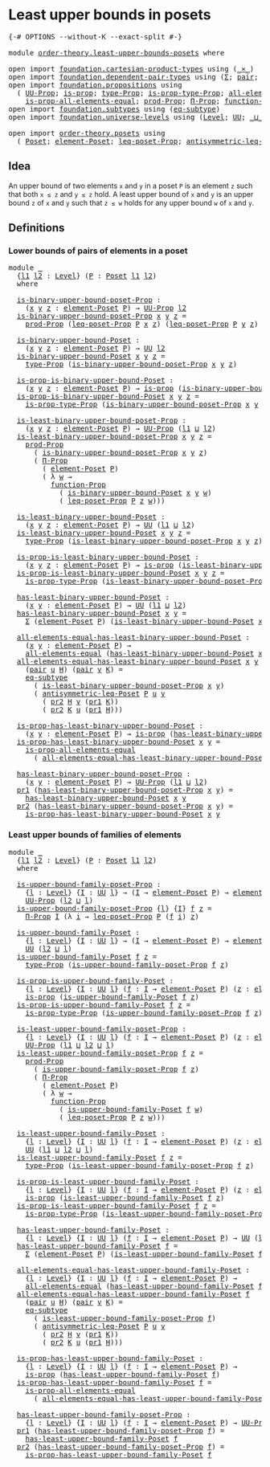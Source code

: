 # Least upper bounds in posets

<pre class="Agda"><a id="41" class="Symbol">{-#</a> <a id="45" class="Keyword">OPTIONS</a> <a id="53" class="Pragma">--without-K</a> <a id="65" class="Pragma">--exact-split</a> <a id="79" class="Symbol">#-}</a>

<a id="84" class="Keyword">module</a> <a id="91" href="order-theory.least-upper-bounds-posets.html" class="Module">order-theory.least-upper-bounds-posets</a> <a id="130" class="Keyword">where</a>

<a id="137" class="Keyword">open</a> <a id="142" class="Keyword">import</a> <a id="149" href="foundation.cartesian-product-types.html" class="Module">foundation.cartesian-product-types</a> <a id="184" class="Keyword">using</a> <a id="190" class="Symbol">(</a><a id="191" href="foundation-core.cartesian-product-types.html#577" class="Function Operator">_×_</a><a id="194" class="Symbol">)</a>
<a id="196" class="Keyword">open</a> <a id="201" class="Keyword">import</a> <a id="208" href="foundation.dependent-pair-types.html" class="Module">foundation.dependent-pair-types</a> <a id="240" class="Keyword">using</a> <a id="246" class="Symbol">(</a><a id="247" href="foundation-core.dependent-pair-types.html#502" class="Record">Σ</a><a id="248" class="Symbol">;</a> <a id="250" href="foundation-core.dependent-pair-types.html#575" class="InductiveConstructor">pair</a><a id="254" class="Symbol">;</a> <a id="256" href="foundation-core.dependent-pair-types.html#592" class="Field">pr1</a><a id="259" class="Symbol">;</a> <a id="261" href="foundation-core.dependent-pair-types.html#604" class="Field">pr2</a><a id="264" class="Symbol">)</a>
<a id="266" class="Keyword">open</a> <a id="271" class="Keyword">import</a> <a id="278" href="foundation.propositions.html" class="Module">foundation.propositions</a> <a id="302" class="Keyword">using</a>
  <a id="310" class="Symbol">(</a> <a id="312" href="foundation-core.propositions.html#1380" class="Function">UU-Prop</a><a id="319" class="Symbol">;</a> <a id="321" href="foundation-core.propositions.html#1295" class="Function">is-prop</a><a id="328" class="Symbol">;</a> <a id="330" href="foundation-core.propositions.html#1482" class="Function">type-Prop</a><a id="339" class="Symbol">;</a> <a id="341" href="foundation-core.propositions.html#1549" class="Function">is-prop-type-Prop</a><a id="358" class="Symbol">;</a> <a id="360" href="foundation-core.propositions.html#2193" class="Function">all-elements-equal</a><a id="378" class="Symbol">;</a>
    <a id="384" href="foundation-core.propositions.html#2393" class="Function">is-prop-all-elements-equal</a><a id="410" class="Symbol">;</a> <a id="412" href="foundation-core.propositions.html#5863" class="Function">prod-Prop</a><a id="421" class="Symbol">;</a> <a id="423" href="foundation-core.propositions.html#6683" class="Function">Π-Prop</a><a id="429" class="Symbol">;</a> <a id="431" href="foundation-core.propositions.html#8283" class="Function">function-Prop</a><a id="444" class="Symbol">)</a>
<a id="446" class="Keyword">open</a> <a id="451" class="Keyword">import</a> <a id="458" href="foundation.subtypes.html" class="Module">foundation.subtypes</a> <a id="478" class="Keyword">using</a> <a id="484" class="Symbol">(</a><a id="485" href="foundation-core.subtypes.html#3381" class="Function">eq-subtype</a><a id="495" class="Symbol">)</a>
<a id="497" class="Keyword">open</a> <a id="502" class="Keyword">import</a> <a id="509" href="foundation.universe-levels.html" class="Module">foundation.universe-levels</a> <a id="536" class="Keyword">using</a> <a id="542" class="Symbol">(</a><a id="543" href="Agda.Primitive.html#597" class="Postulate">Level</a><a id="548" class="Symbol">;</a> <a id="550" href="foundation-core.universe-levels.html#222" class="Primitive">UU</a><a id="552" class="Symbol">;</a> <a id="554" href="Agda.Primitive.html#810" class="Primitive Operator">_⊔_</a><a id="557" class="Symbol">)</a>

<a id="560" class="Keyword">open</a> <a id="565" class="Keyword">import</a> <a id="572" href="order-theory.posets.html" class="Module">order-theory.posets</a> <a id="592" class="Keyword">using</a>
  <a id="600" class="Symbol">(</a> <a id="602" href="order-theory.posets.html#731" class="Function">Poset</a><a id="607" class="Symbol">;</a> <a id="609" href="order-theory.posets.html#1145" class="Function">element-Poset</a><a id="622" class="Symbol">;</a> <a id="624" href="order-theory.posets.html#1194" class="Function">leq-poset-Prop</a><a id="638" class="Symbol">;</a> <a id="640" href="order-theory.posets.html#1983" class="Function">antisymmetric-leq-Poset</a><a id="663" class="Symbol">)</a>
</pre>
## Idea

An upper bound of two elements `x` and `y` in a poset `P` is an element `z` such that both `x ≤ z` and `y ≤ z` hold. A least upper bound of `x` and `y` is an upper bound `z` of `x` and `y` such that `z ≤ w` holds for any upper bound `w` of `x` and `y`.

## Definitions

### Lower bounds of pairs of elements in a poset

<pre class="Agda"><a id="1007" class="Keyword">module</a> <a id="1014" href="order-theory.least-upper-bounds-posets.html#1014" class="Module">_</a>
  <a id="1018" class="Symbol">{</a><a id="1019" href="order-theory.least-upper-bounds-posets.html#1019" class="Bound">l1</a> <a id="1022" href="order-theory.least-upper-bounds-posets.html#1022" class="Bound">l2</a> <a id="1025" class="Symbol">:</a> <a id="1027" href="Agda.Primitive.html#597" class="Postulate">Level</a><a id="1032" class="Symbol">}</a> <a id="1034" class="Symbol">(</a><a id="1035" href="order-theory.least-upper-bounds-posets.html#1035" class="Bound">P</a> <a id="1037" class="Symbol">:</a> <a id="1039" href="order-theory.posets.html#731" class="Function">Poset</a> <a id="1045" href="order-theory.least-upper-bounds-posets.html#1019" class="Bound">l1</a> <a id="1048" href="order-theory.least-upper-bounds-posets.html#1022" class="Bound">l2</a><a id="1050" class="Symbol">)</a>
  <a id="1054" class="Keyword">where</a>

  <a id="1063" href="order-theory.least-upper-bounds-posets.html#1063" class="Function">is-binary-upper-bound-poset-Prop</a> <a id="1096" class="Symbol">:</a>
    <a id="1102" class="Symbol">(</a><a id="1103" href="order-theory.least-upper-bounds-posets.html#1103" class="Bound">x</a> <a id="1105" href="order-theory.least-upper-bounds-posets.html#1105" class="Bound">y</a> <a id="1107" href="order-theory.least-upper-bounds-posets.html#1107" class="Bound">z</a> <a id="1109" class="Symbol">:</a> <a id="1111" href="order-theory.posets.html#1145" class="Function">element-Poset</a> <a id="1125" href="order-theory.least-upper-bounds-posets.html#1035" class="Bound">P</a><a id="1126" class="Symbol">)</a> <a id="1128" class="Symbol">→</a> <a id="1130" href="foundation-core.propositions.html#1380" class="Function">UU-Prop</a> <a id="1138" href="order-theory.least-upper-bounds-posets.html#1022" class="Bound">l2</a>
  <a id="1143" href="order-theory.least-upper-bounds-posets.html#1063" class="Function">is-binary-upper-bound-poset-Prop</a> <a id="1176" href="order-theory.least-upper-bounds-posets.html#1176" class="Bound">x</a> <a id="1178" href="order-theory.least-upper-bounds-posets.html#1178" class="Bound">y</a> <a id="1180" href="order-theory.least-upper-bounds-posets.html#1180" class="Bound">z</a> <a id="1182" class="Symbol">=</a>
    <a id="1188" href="foundation-core.propositions.html#5863" class="Function">prod-Prop</a> <a id="1198" class="Symbol">(</a><a id="1199" href="order-theory.posets.html#1194" class="Function">leq-poset-Prop</a> <a id="1214" href="order-theory.least-upper-bounds-posets.html#1035" class="Bound">P</a> <a id="1216" href="order-theory.least-upper-bounds-posets.html#1176" class="Bound">x</a> <a id="1218" href="order-theory.least-upper-bounds-posets.html#1180" class="Bound">z</a><a id="1219" class="Symbol">)</a> <a id="1221" class="Symbol">(</a><a id="1222" href="order-theory.posets.html#1194" class="Function">leq-poset-Prop</a> <a id="1237" href="order-theory.least-upper-bounds-posets.html#1035" class="Bound">P</a> <a id="1239" href="order-theory.least-upper-bounds-posets.html#1178" class="Bound">y</a> <a id="1241" href="order-theory.least-upper-bounds-posets.html#1180" class="Bound">z</a><a id="1242" class="Symbol">)</a>

  <a id="1247" href="order-theory.least-upper-bounds-posets.html#1247" class="Function">is-binary-upper-bound-Poset</a> <a id="1275" class="Symbol">:</a>
    <a id="1281" class="Symbol">(</a><a id="1282" href="order-theory.least-upper-bounds-posets.html#1282" class="Bound">x</a> <a id="1284" href="order-theory.least-upper-bounds-posets.html#1284" class="Bound">y</a> <a id="1286" href="order-theory.least-upper-bounds-posets.html#1286" class="Bound">z</a> <a id="1288" class="Symbol">:</a> <a id="1290" href="order-theory.posets.html#1145" class="Function">element-Poset</a> <a id="1304" href="order-theory.least-upper-bounds-posets.html#1035" class="Bound">P</a><a id="1305" class="Symbol">)</a> <a id="1307" class="Symbol">→</a> <a id="1309" href="foundation-core.universe-levels.html#222" class="Primitive">UU</a> <a id="1312" href="order-theory.least-upper-bounds-posets.html#1022" class="Bound">l2</a>
  <a id="1317" href="order-theory.least-upper-bounds-posets.html#1247" class="Function">is-binary-upper-bound-Poset</a> <a id="1345" href="order-theory.least-upper-bounds-posets.html#1345" class="Bound">x</a> <a id="1347" href="order-theory.least-upper-bounds-posets.html#1347" class="Bound">y</a> <a id="1349" href="order-theory.least-upper-bounds-posets.html#1349" class="Bound">z</a> <a id="1351" class="Symbol">=</a>
    <a id="1357" href="foundation-core.propositions.html#1482" class="Function">type-Prop</a> <a id="1367" class="Symbol">(</a><a id="1368" href="order-theory.least-upper-bounds-posets.html#1063" class="Function">is-binary-upper-bound-poset-Prop</a> <a id="1401" href="order-theory.least-upper-bounds-posets.html#1345" class="Bound">x</a> <a id="1403" href="order-theory.least-upper-bounds-posets.html#1347" class="Bound">y</a> <a id="1405" href="order-theory.least-upper-bounds-posets.html#1349" class="Bound">z</a><a id="1406" class="Symbol">)</a>

  <a id="1411" href="order-theory.least-upper-bounds-posets.html#1411" class="Function">is-prop-is-binary-upper-bound-Poset</a> <a id="1447" class="Symbol">:</a>
    <a id="1453" class="Symbol">(</a><a id="1454" href="order-theory.least-upper-bounds-posets.html#1454" class="Bound">x</a> <a id="1456" href="order-theory.least-upper-bounds-posets.html#1456" class="Bound">y</a> <a id="1458" href="order-theory.least-upper-bounds-posets.html#1458" class="Bound">z</a> <a id="1460" class="Symbol">:</a> <a id="1462" href="order-theory.posets.html#1145" class="Function">element-Poset</a> <a id="1476" href="order-theory.least-upper-bounds-posets.html#1035" class="Bound">P</a><a id="1477" class="Symbol">)</a> <a id="1479" class="Symbol">→</a> <a id="1481" href="foundation-core.propositions.html#1295" class="Function">is-prop</a> <a id="1489" class="Symbol">(</a><a id="1490" href="order-theory.least-upper-bounds-posets.html#1247" class="Function">is-binary-upper-bound-Poset</a> <a id="1518" href="order-theory.least-upper-bounds-posets.html#1454" class="Bound">x</a> <a id="1520" href="order-theory.least-upper-bounds-posets.html#1456" class="Bound">y</a> <a id="1522" href="order-theory.least-upper-bounds-posets.html#1458" class="Bound">z</a><a id="1523" class="Symbol">)</a>
  <a id="1527" href="order-theory.least-upper-bounds-posets.html#1411" class="Function">is-prop-is-binary-upper-bound-Poset</a> <a id="1563" href="order-theory.least-upper-bounds-posets.html#1563" class="Bound">x</a> <a id="1565" href="order-theory.least-upper-bounds-posets.html#1565" class="Bound">y</a> <a id="1567" href="order-theory.least-upper-bounds-posets.html#1567" class="Bound">z</a> <a id="1569" class="Symbol">=</a>
    <a id="1575" href="foundation-core.propositions.html#1549" class="Function">is-prop-type-Prop</a> <a id="1593" class="Symbol">(</a><a id="1594" href="order-theory.least-upper-bounds-posets.html#1063" class="Function">is-binary-upper-bound-poset-Prop</a> <a id="1627" href="order-theory.least-upper-bounds-posets.html#1563" class="Bound">x</a> <a id="1629" href="order-theory.least-upper-bounds-posets.html#1565" class="Bound">y</a> <a id="1631" href="order-theory.least-upper-bounds-posets.html#1567" class="Bound">z</a><a id="1632" class="Symbol">)</a>

  <a id="1637" href="order-theory.least-upper-bounds-posets.html#1637" class="Function">is-least-binary-upper-bound-poset-Prop</a> <a id="1676" class="Symbol">:</a>
    <a id="1682" class="Symbol">(</a><a id="1683" href="order-theory.least-upper-bounds-posets.html#1683" class="Bound">x</a> <a id="1685" href="order-theory.least-upper-bounds-posets.html#1685" class="Bound">y</a> <a id="1687" href="order-theory.least-upper-bounds-posets.html#1687" class="Bound">z</a> <a id="1689" class="Symbol">:</a> <a id="1691" href="order-theory.posets.html#1145" class="Function">element-Poset</a> <a id="1705" href="order-theory.least-upper-bounds-posets.html#1035" class="Bound">P</a><a id="1706" class="Symbol">)</a> <a id="1708" class="Symbol">→</a> <a id="1710" href="foundation-core.propositions.html#1380" class="Function">UU-Prop</a> <a id="1718" class="Symbol">(</a><a id="1719" href="order-theory.least-upper-bounds-posets.html#1019" class="Bound">l1</a> <a id="1722" href="Agda.Primitive.html#810" class="Primitive Operator">⊔</a> <a id="1724" href="order-theory.least-upper-bounds-posets.html#1022" class="Bound">l2</a><a id="1726" class="Symbol">)</a>
  <a id="1730" href="order-theory.least-upper-bounds-posets.html#1637" class="Function">is-least-binary-upper-bound-poset-Prop</a> <a id="1769" href="order-theory.least-upper-bounds-posets.html#1769" class="Bound">x</a> <a id="1771" href="order-theory.least-upper-bounds-posets.html#1771" class="Bound">y</a> <a id="1773" href="order-theory.least-upper-bounds-posets.html#1773" class="Bound">z</a> <a id="1775" class="Symbol">=</a>
    <a id="1781" href="foundation-core.propositions.html#5863" class="Function">prod-Prop</a>
      <a id="1797" class="Symbol">(</a> <a id="1799" href="order-theory.least-upper-bounds-posets.html#1063" class="Function">is-binary-upper-bound-poset-Prop</a> <a id="1832" href="order-theory.least-upper-bounds-posets.html#1769" class="Bound">x</a> <a id="1834" href="order-theory.least-upper-bounds-posets.html#1771" class="Bound">y</a> <a id="1836" href="order-theory.least-upper-bounds-posets.html#1773" class="Bound">z</a><a id="1837" class="Symbol">)</a>
      <a id="1845" class="Symbol">(</a> <a id="1847" href="foundation-core.propositions.html#6683" class="Function">Π-Prop</a>
        <a id="1862" class="Symbol">(</a> <a id="1864" href="order-theory.posets.html#1145" class="Function">element-Poset</a> <a id="1878" href="order-theory.least-upper-bounds-posets.html#1035" class="Bound">P</a><a id="1879" class="Symbol">)</a>
        <a id="1889" class="Symbol">(</a> <a id="1891" class="Symbol">λ</a> <a id="1893" href="order-theory.least-upper-bounds-posets.html#1893" class="Bound">w</a> <a id="1895" class="Symbol">→</a>
          <a id="1907" href="foundation-core.propositions.html#8283" class="Function">function-Prop</a>
            <a id="1933" class="Symbol">(</a> <a id="1935" href="order-theory.least-upper-bounds-posets.html#1247" class="Function">is-binary-upper-bound-Poset</a> <a id="1963" href="order-theory.least-upper-bounds-posets.html#1769" class="Bound">x</a> <a id="1965" href="order-theory.least-upper-bounds-posets.html#1771" class="Bound">y</a> <a id="1967" href="order-theory.least-upper-bounds-posets.html#1893" class="Bound">w</a><a id="1968" class="Symbol">)</a>
            <a id="1982" class="Symbol">(</a> <a id="1984" href="order-theory.posets.html#1194" class="Function">leq-poset-Prop</a> <a id="1999" href="order-theory.least-upper-bounds-posets.html#1035" class="Bound">P</a> <a id="2001" href="order-theory.least-upper-bounds-posets.html#1773" class="Bound">z</a> <a id="2003" href="order-theory.least-upper-bounds-posets.html#1893" class="Bound">w</a><a id="2004" class="Symbol">)))</a>

  <a id="2011" href="order-theory.least-upper-bounds-posets.html#2011" class="Function">is-least-binary-upper-bound-Poset</a> <a id="2045" class="Symbol">:</a>
    <a id="2051" class="Symbol">(</a><a id="2052" href="order-theory.least-upper-bounds-posets.html#2052" class="Bound">x</a> <a id="2054" href="order-theory.least-upper-bounds-posets.html#2054" class="Bound">y</a> <a id="2056" href="order-theory.least-upper-bounds-posets.html#2056" class="Bound">z</a> <a id="2058" class="Symbol">:</a> <a id="2060" href="order-theory.posets.html#1145" class="Function">element-Poset</a> <a id="2074" href="order-theory.least-upper-bounds-posets.html#1035" class="Bound">P</a><a id="2075" class="Symbol">)</a> <a id="2077" class="Symbol">→</a> <a id="2079" href="foundation-core.universe-levels.html#222" class="Primitive">UU</a> <a id="2082" class="Symbol">(</a><a id="2083" href="order-theory.least-upper-bounds-posets.html#1019" class="Bound">l1</a> <a id="2086" href="Agda.Primitive.html#810" class="Primitive Operator">⊔</a> <a id="2088" href="order-theory.least-upper-bounds-posets.html#1022" class="Bound">l2</a><a id="2090" class="Symbol">)</a>
  <a id="2094" href="order-theory.least-upper-bounds-posets.html#2011" class="Function">is-least-binary-upper-bound-Poset</a> <a id="2128" href="order-theory.least-upper-bounds-posets.html#2128" class="Bound">x</a> <a id="2130" href="order-theory.least-upper-bounds-posets.html#2130" class="Bound">y</a> <a id="2132" href="order-theory.least-upper-bounds-posets.html#2132" class="Bound">z</a> <a id="2134" class="Symbol">=</a>
    <a id="2140" href="foundation-core.propositions.html#1482" class="Function">type-Prop</a> <a id="2150" class="Symbol">(</a><a id="2151" href="order-theory.least-upper-bounds-posets.html#1637" class="Function">is-least-binary-upper-bound-poset-Prop</a> <a id="2190" href="order-theory.least-upper-bounds-posets.html#2128" class="Bound">x</a> <a id="2192" href="order-theory.least-upper-bounds-posets.html#2130" class="Bound">y</a> <a id="2194" href="order-theory.least-upper-bounds-posets.html#2132" class="Bound">z</a><a id="2195" class="Symbol">)</a>

  <a id="2200" href="order-theory.least-upper-bounds-posets.html#2200" class="Function">is-prop-is-least-binary-upper-bound-Poset</a> <a id="2242" class="Symbol">:</a>
    <a id="2248" class="Symbol">(</a><a id="2249" href="order-theory.least-upper-bounds-posets.html#2249" class="Bound">x</a> <a id="2251" href="order-theory.least-upper-bounds-posets.html#2251" class="Bound">y</a> <a id="2253" href="order-theory.least-upper-bounds-posets.html#2253" class="Bound">z</a> <a id="2255" class="Symbol">:</a> <a id="2257" href="order-theory.posets.html#1145" class="Function">element-Poset</a> <a id="2271" href="order-theory.least-upper-bounds-posets.html#1035" class="Bound">P</a><a id="2272" class="Symbol">)</a> <a id="2274" class="Symbol">→</a> <a id="2276" href="foundation-core.propositions.html#1295" class="Function">is-prop</a> <a id="2284" class="Symbol">(</a><a id="2285" href="order-theory.least-upper-bounds-posets.html#2011" class="Function">is-least-binary-upper-bound-Poset</a> <a id="2319" href="order-theory.least-upper-bounds-posets.html#2249" class="Bound">x</a> <a id="2321" href="order-theory.least-upper-bounds-posets.html#2251" class="Bound">y</a> <a id="2323" href="order-theory.least-upper-bounds-posets.html#2253" class="Bound">z</a><a id="2324" class="Symbol">)</a>
  <a id="2328" href="order-theory.least-upper-bounds-posets.html#2200" class="Function">is-prop-is-least-binary-upper-bound-Poset</a> <a id="2370" href="order-theory.least-upper-bounds-posets.html#2370" class="Bound">x</a> <a id="2372" href="order-theory.least-upper-bounds-posets.html#2372" class="Bound">y</a> <a id="2374" href="order-theory.least-upper-bounds-posets.html#2374" class="Bound">z</a> <a id="2376" class="Symbol">=</a>
    <a id="2382" href="foundation-core.propositions.html#1549" class="Function">is-prop-type-Prop</a> <a id="2400" class="Symbol">(</a><a id="2401" href="order-theory.least-upper-bounds-posets.html#1637" class="Function">is-least-binary-upper-bound-poset-Prop</a> <a id="2440" href="order-theory.least-upper-bounds-posets.html#2370" class="Bound">x</a> <a id="2442" href="order-theory.least-upper-bounds-posets.html#2372" class="Bound">y</a> <a id="2444" href="order-theory.least-upper-bounds-posets.html#2374" class="Bound">z</a><a id="2445" class="Symbol">)</a>

  <a id="2450" href="order-theory.least-upper-bounds-posets.html#2450" class="Function">has-least-binary-upper-bound-Poset</a> <a id="2485" class="Symbol">:</a>
    <a id="2491" class="Symbol">(</a><a id="2492" href="order-theory.least-upper-bounds-posets.html#2492" class="Bound">x</a> <a id="2494" href="order-theory.least-upper-bounds-posets.html#2494" class="Bound">y</a> <a id="2496" class="Symbol">:</a> <a id="2498" href="order-theory.posets.html#1145" class="Function">element-Poset</a> <a id="2512" href="order-theory.least-upper-bounds-posets.html#1035" class="Bound">P</a><a id="2513" class="Symbol">)</a> <a id="2515" class="Symbol">→</a> <a id="2517" href="foundation-core.universe-levels.html#222" class="Primitive">UU</a> <a id="2520" class="Symbol">(</a><a id="2521" href="order-theory.least-upper-bounds-posets.html#1019" class="Bound">l1</a> <a id="2524" href="Agda.Primitive.html#810" class="Primitive Operator">⊔</a> <a id="2526" href="order-theory.least-upper-bounds-posets.html#1022" class="Bound">l2</a><a id="2528" class="Symbol">)</a>
  <a id="2532" href="order-theory.least-upper-bounds-posets.html#2450" class="Function">has-least-binary-upper-bound-Poset</a> <a id="2567" href="order-theory.least-upper-bounds-posets.html#2567" class="Bound">x</a> <a id="2569" href="order-theory.least-upper-bounds-posets.html#2569" class="Bound">y</a> <a id="2571" class="Symbol">=</a>
    <a id="2577" href="foundation-core.dependent-pair-types.html#502" class="Record">Σ</a> <a id="2579" class="Symbol">(</a><a id="2580" href="order-theory.posets.html#1145" class="Function">element-Poset</a> <a id="2594" href="order-theory.least-upper-bounds-posets.html#1035" class="Bound">P</a><a id="2595" class="Symbol">)</a> <a id="2597" class="Symbol">(</a><a id="2598" href="order-theory.least-upper-bounds-posets.html#2011" class="Function">is-least-binary-upper-bound-Poset</a> <a id="2632" href="order-theory.least-upper-bounds-posets.html#2567" class="Bound">x</a> <a id="2634" href="order-theory.least-upper-bounds-posets.html#2569" class="Bound">y</a><a id="2635" class="Symbol">)</a>

  <a id="2640" href="order-theory.least-upper-bounds-posets.html#2640" class="Function">all-elements-equal-has-least-binary-upper-bound-Poset</a> <a id="2694" class="Symbol">:</a>
    <a id="2700" class="Symbol">(</a><a id="2701" href="order-theory.least-upper-bounds-posets.html#2701" class="Bound">x</a> <a id="2703" href="order-theory.least-upper-bounds-posets.html#2703" class="Bound">y</a> <a id="2705" class="Symbol">:</a> <a id="2707" href="order-theory.posets.html#1145" class="Function">element-Poset</a> <a id="2721" href="order-theory.least-upper-bounds-posets.html#1035" class="Bound">P</a><a id="2722" class="Symbol">)</a> <a id="2724" class="Symbol">→</a>
    <a id="2730" href="foundation-core.propositions.html#2193" class="Function">all-elements-equal</a> <a id="2749" class="Symbol">(</a><a id="2750" href="order-theory.least-upper-bounds-posets.html#2450" class="Function">has-least-binary-upper-bound-Poset</a> <a id="2785" href="order-theory.least-upper-bounds-posets.html#2701" class="Bound">x</a> <a id="2787" href="order-theory.least-upper-bounds-posets.html#2703" class="Bound">y</a><a id="2788" class="Symbol">)</a>
  <a id="2792" href="order-theory.least-upper-bounds-posets.html#2640" class="Function">all-elements-equal-has-least-binary-upper-bound-Poset</a> <a id="2846" href="order-theory.least-upper-bounds-posets.html#2846" class="Bound">x</a> <a id="2848" href="order-theory.least-upper-bounds-posets.html#2848" class="Bound">y</a>
    <a id="2854" class="Symbol">(</a><a id="2855" href="foundation-core.dependent-pair-types.html#575" class="InductiveConstructor">pair</a> <a id="2860" href="order-theory.least-upper-bounds-posets.html#2860" class="Bound">u</a> <a id="2862" href="order-theory.least-upper-bounds-posets.html#2862" class="Bound">H</a><a id="2863" class="Symbol">)</a> <a id="2865" class="Symbol">(</a><a id="2866" href="foundation-core.dependent-pair-types.html#575" class="InductiveConstructor">pair</a> <a id="2871" href="order-theory.least-upper-bounds-posets.html#2871" class="Bound">v</a> <a id="2873" href="order-theory.least-upper-bounds-posets.html#2873" class="Bound">K</a><a id="2874" class="Symbol">)</a> <a id="2876" class="Symbol">=</a>
    <a id="2882" href="foundation-core.subtypes.html#3381" class="Function">eq-subtype</a>
      <a id="2899" class="Symbol">(</a> <a id="2901" href="order-theory.least-upper-bounds-posets.html#1637" class="Function">is-least-binary-upper-bound-poset-Prop</a> <a id="2940" href="order-theory.least-upper-bounds-posets.html#2846" class="Bound">x</a> <a id="2942" href="order-theory.least-upper-bounds-posets.html#2848" class="Bound">y</a><a id="2943" class="Symbol">)</a>
      <a id="2951" class="Symbol">(</a> <a id="2953" href="order-theory.posets.html#1983" class="Function">antisymmetric-leq-Poset</a> <a id="2977" href="order-theory.least-upper-bounds-posets.html#1035" class="Bound">P</a> <a id="2979" href="order-theory.least-upper-bounds-posets.html#2860" class="Bound">u</a> <a id="2981" href="order-theory.least-upper-bounds-posets.html#2871" class="Bound">v</a>
        <a id="2991" class="Symbol">(</a> <a id="2993" href="foundation-core.dependent-pair-types.html#604" class="Field">pr2</a> <a id="2997" href="order-theory.least-upper-bounds-posets.html#2862" class="Bound">H</a> <a id="2999" href="order-theory.least-upper-bounds-posets.html#2871" class="Bound">v</a> <a id="3001" class="Symbol">(</a><a id="3002" href="foundation-core.dependent-pair-types.html#592" class="Field">pr1</a> <a id="3006" href="order-theory.least-upper-bounds-posets.html#2873" class="Bound">K</a><a id="3007" class="Symbol">))</a>
        <a id="3018" class="Symbol">(</a> <a id="3020" href="foundation-core.dependent-pair-types.html#604" class="Field">pr2</a> <a id="3024" href="order-theory.least-upper-bounds-posets.html#2873" class="Bound">K</a> <a id="3026" href="order-theory.least-upper-bounds-posets.html#2860" class="Bound">u</a> <a id="3028" class="Symbol">(</a><a id="3029" href="foundation-core.dependent-pair-types.html#592" class="Field">pr1</a> <a id="3033" href="order-theory.least-upper-bounds-posets.html#2862" class="Bound">H</a><a id="3034" class="Symbol">)))</a>

  <a id="3041" href="order-theory.least-upper-bounds-posets.html#3041" class="Function">is-prop-has-least-binary-upper-bound-Poset</a> <a id="3084" class="Symbol">:</a>
    <a id="3090" class="Symbol">(</a><a id="3091" href="order-theory.least-upper-bounds-posets.html#3091" class="Bound">x</a> <a id="3093" href="order-theory.least-upper-bounds-posets.html#3093" class="Bound">y</a> <a id="3095" class="Symbol">:</a> <a id="3097" href="order-theory.posets.html#1145" class="Function">element-Poset</a> <a id="3111" href="order-theory.least-upper-bounds-posets.html#1035" class="Bound">P</a><a id="3112" class="Symbol">)</a> <a id="3114" class="Symbol">→</a> <a id="3116" href="foundation-core.propositions.html#1295" class="Function">is-prop</a> <a id="3124" class="Symbol">(</a><a id="3125" href="order-theory.least-upper-bounds-posets.html#2450" class="Function">has-least-binary-upper-bound-Poset</a> <a id="3160" href="order-theory.least-upper-bounds-posets.html#3091" class="Bound">x</a> <a id="3162" href="order-theory.least-upper-bounds-posets.html#3093" class="Bound">y</a><a id="3163" class="Symbol">)</a>
  <a id="3167" href="order-theory.least-upper-bounds-posets.html#3041" class="Function">is-prop-has-least-binary-upper-bound-Poset</a> <a id="3210" href="order-theory.least-upper-bounds-posets.html#3210" class="Bound">x</a> <a id="3212" href="order-theory.least-upper-bounds-posets.html#3212" class="Bound">y</a> <a id="3214" class="Symbol">=</a>
    <a id="3220" href="foundation-core.propositions.html#2393" class="Function">is-prop-all-elements-equal</a>
      <a id="3253" class="Symbol">(</a> <a id="3255" href="order-theory.least-upper-bounds-posets.html#2640" class="Function">all-elements-equal-has-least-binary-upper-bound-Poset</a> <a id="3309" href="order-theory.least-upper-bounds-posets.html#3210" class="Bound">x</a> <a id="3311" href="order-theory.least-upper-bounds-posets.html#3212" class="Bound">y</a><a id="3312" class="Symbol">)</a>

  <a id="3317" href="order-theory.least-upper-bounds-posets.html#3317" class="Function">has-least-binary-upper-bound-poset-Prop</a> <a id="3357" class="Symbol">:</a>
    <a id="3363" class="Symbol">(</a><a id="3364" href="order-theory.least-upper-bounds-posets.html#3364" class="Bound">x</a> <a id="3366" href="order-theory.least-upper-bounds-posets.html#3366" class="Bound">y</a> <a id="3368" class="Symbol">:</a> <a id="3370" href="order-theory.posets.html#1145" class="Function">element-Poset</a> <a id="3384" href="order-theory.least-upper-bounds-posets.html#1035" class="Bound">P</a><a id="3385" class="Symbol">)</a> <a id="3387" class="Symbol">→</a> <a id="3389" href="foundation-core.propositions.html#1380" class="Function">UU-Prop</a> <a id="3397" class="Symbol">(</a><a id="3398" href="order-theory.least-upper-bounds-posets.html#1019" class="Bound">l1</a> <a id="3401" href="Agda.Primitive.html#810" class="Primitive Operator">⊔</a> <a id="3403" href="order-theory.least-upper-bounds-posets.html#1022" class="Bound">l2</a><a id="3405" class="Symbol">)</a>
  <a id="3409" href="foundation-core.dependent-pair-types.html#592" class="Field">pr1</a> <a id="3413" class="Symbol">(</a><a id="3414" href="order-theory.least-upper-bounds-posets.html#3317" class="Function">has-least-binary-upper-bound-poset-Prop</a> <a id="3454" href="order-theory.least-upper-bounds-posets.html#3454" class="Bound">x</a> <a id="3456" href="order-theory.least-upper-bounds-posets.html#3456" class="Bound">y</a><a id="3457" class="Symbol">)</a> <a id="3459" class="Symbol">=</a>
    <a id="3465" href="order-theory.least-upper-bounds-posets.html#2450" class="Function">has-least-binary-upper-bound-Poset</a> <a id="3500" href="order-theory.least-upper-bounds-posets.html#3454" class="Bound">x</a> <a id="3502" href="order-theory.least-upper-bounds-posets.html#3456" class="Bound">y</a>
  <a id="3506" href="foundation-core.dependent-pair-types.html#604" class="Field">pr2</a> <a id="3510" class="Symbol">(</a><a id="3511" href="order-theory.least-upper-bounds-posets.html#3317" class="Function">has-least-binary-upper-bound-poset-Prop</a> <a id="3551" href="order-theory.least-upper-bounds-posets.html#3551" class="Bound">x</a> <a id="3553" href="order-theory.least-upper-bounds-posets.html#3553" class="Bound">y</a><a id="3554" class="Symbol">)</a> <a id="3556" class="Symbol">=</a>
    <a id="3562" href="order-theory.least-upper-bounds-posets.html#3041" class="Function">is-prop-has-least-binary-upper-bound-Poset</a> <a id="3605" href="order-theory.least-upper-bounds-posets.html#3551" class="Bound">x</a> <a id="3607" href="order-theory.least-upper-bounds-posets.html#3553" class="Bound">y</a>
</pre>
### Least upper bounds of families of elements

<pre class="Agda"><a id="3670" class="Keyword">module</a> <a id="3677" href="order-theory.least-upper-bounds-posets.html#3677" class="Module">_</a>
  <a id="3681" class="Symbol">{</a><a id="3682" href="order-theory.least-upper-bounds-posets.html#3682" class="Bound">l1</a> <a id="3685" href="order-theory.least-upper-bounds-posets.html#3685" class="Bound">l2</a> <a id="3688" class="Symbol">:</a> <a id="3690" href="Agda.Primitive.html#597" class="Postulate">Level</a><a id="3695" class="Symbol">}</a> <a id="3697" class="Symbol">(</a><a id="3698" href="order-theory.least-upper-bounds-posets.html#3698" class="Bound">P</a> <a id="3700" class="Symbol">:</a> <a id="3702" href="order-theory.posets.html#731" class="Function">Poset</a> <a id="3708" href="order-theory.least-upper-bounds-posets.html#3682" class="Bound">l1</a> <a id="3711" href="order-theory.least-upper-bounds-posets.html#3685" class="Bound">l2</a><a id="3713" class="Symbol">)</a>
  <a id="3717" class="Keyword">where</a>

  <a id="3726" href="order-theory.least-upper-bounds-posets.html#3726" class="Function">is-upper-bound-family-poset-Prop</a> <a id="3759" class="Symbol">:</a>
    <a id="3765" class="Symbol">{</a><a id="3766" href="order-theory.least-upper-bounds-posets.html#3766" class="Bound">l</a> <a id="3768" class="Symbol">:</a> <a id="3770" href="Agda.Primitive.html#597" class="Postulate">Level</a><a id="3775" class="Symbol">}</a> <a id="3777" class="Symbol">{</a><a id="3778" href="order-theory.least-upper-bounds-posets.html#3778" class="Bound">I</a> <a id="3780" class="Symbol">:</a> <a id="3782" href="foundation-core.universe-levels.html#222" class="Primitive">UU</a> <a id="3785" href="order-theory.least-upper-bounds-posets.html#3766" class="Bound">l</a><a id="3786" class="Symbol">}</a> <a id="3788" class="Symbol">→</a> <a id="3790" class="Symbol">(</a><a id="3791" href="order-theory.least-upper-bounds-posets.html#3778" class="Bound">I</a> <a id="3793" class="Symbol">→</a> <a id="3795" href="order-theory.posets.html#1145" class="Function">element-Poset</a> <a id="3809" href="order-theory.least-upper-bounds-posets.html#3698" class="Bound">P</a><a id="3810" class="Symbol">)</a> <a id="3812" class="Symbol">→</a> <a id="3814" href="order-theory.posets.html#1145" class="Function">element-Poset</a> <a id="3828" href="order-theory.least-upper-bounds-posets.html#3698" class="Bound">P</a> <a id="3830" class="Symbol">→</a>
    <a id="3836" href="foundation-core.propositions.html#1380" class="Function">UU-Prop</a> <a id="3844" class="Symbol">(</a><a id="3845" href="order-theory.least-upper-bounds-posets.html#3685" class="Bound">l2</a> <a id="3848" href="Agda.Primitive.html#810" class="Primitive Operator">⊔</a> <a id="3850" href="order-theory.least-upper-bounds-posets.html#3766" class="Bound">l</a><a id="3851" class="Symbol">)</a>
  <a id="3855" href="order-theory.least-upper-bounds-posets.html#3726" class="Function">is-upper-bound-family-poset-Prop</a> <a id="3888" class="Symbol">{</a><a id="3889" href="order-theory.least-upper-bounds-posets.html#3889" class="Bound">l</a><a id="3890" class="Symbol">}</a> <a id="3892" class="Symbol">{</a><a id="3893" href="order-theory.least-upper-bounds-posets.html#3893" class="Bound">I</a><a id="3894" class="Symbol">}</a> <a id="3896" href="order-theory.least-upper-bounds-posets.html#3896" class="Bound">f</a> <a id="3898" href="order-theory.least-upper-bounds-posets.html#3898" class="Bound">z</a> <a id="3900" class="Symbol">=</a>
    <a id="3906" href="foundation-core.propositions.html#6683" class="Function">Π-Prop</a> <a id="3913" href="order-theory.least-upper-bounds-posets.html#3893" class="Bound">I</a> <a id="3915" class="Symbol">(λ</a> <a id="3918" href="order-theory.least-upper-bounds-posets.html#3918" class="Bound">i</a> <a id="3920" class="Symbol">→</a> <a id="3922" href="order-theory.posets.html#1194" class="Function">leq-poset-Prop</a> <a id="3937" href="order-theory.least-upper-bounds-posets.html#3698" class="Bound">P</a> <a id="3939" class="Symbol">(</a><a id="3940" href="order-theory.least-upper-bounds-posets.html#3896" class="Bound">f</a> <a id="3942" href="order-theory.least-upper-bounds-posets.html#3918" class="Bound">i</a><a id="3943" class="Symbol">)</a> <a id="3945" href="order-theory.least-upper-bounds-posets.html#3898" class="Bound">z</a><a id="3946" class="Symbol">)</a>

  <a id="3951" href="order-theory.least-upper-bounds-posets.html#3951" class="Function">is-upper-bound-family-Poset</a> <a id="3979" class="Symbol">:</a>
    <a id="3985" class="Symbol">{</a><a id="3986" href="order-theory.least-upper-bounds-posets.html#3986" class="Bound">l</a> <a id="3988" class="Symbol">:</a> <a id="3990" href="Agda.Primitive.html#597" class="Postulate">Level</a><a id="3995" class="Symbol">}</a> <a id="3997" class="Symbol">{</a><a id="3998" href="order-theory.least-upper-bounds-posets.html#3998" class="Bound">I</a> <a id="4000" class="Symbol">:</a> <a id="4002" href="foundation-core.universe-levels.html#222" class="Primitive">UU</a> <a id="4005" href="order-theory.least-upper-bounds-posets.html#3986" class="Bound">l</a><a id="4006" class="Symbol">}</a> <a id="4008" class="Symbol">→</a> <a id="4010" class="Symbol">(</a><a id="4011" href="order-theory.least-upper-bounds-posets.html#3998" class="Bound">I</a> <a id="4013" class="Symbol">→</a> <a id="4015" href="order-theory.posets.html#1145" class="Function">element-Poset</a> <a id="4029" href="order-theory.least-upper-bounds-posets.html#3698" class="Bound">P</a><a id="4030" class="Symbol">)</a> <a id="4032" class="Symbol">→</a> <a id="4034" href="order-theory.posets.html#1145" class="Function">element-Poset</a> <a id="4048" href="order-theory.least-upper-bounds-posets.html#3698" class="Bound">P</a> <a id="4050" class="Symbol">→</a>
    <a id="4056" href="foundation-core.universe-levels.html#222" class="Primitive">UU</a> <a id="4059" class="Symbol">(</a><a id="4060" href="order-theory.least-upper-bounds-posets.html#3685" class="Bound">l2</a> <a id="4063" href="Agda.Primitive.html#810" class="Primitive Operator">⊔</a> <a id="4065" href="order-theory.least-upper-bounds-posets.html#3986" class="Bound">l</a><a id="4066" class="Symbol">)</a>
  <a id="4070" href="order-theory.least-upper-bounds-posets.html#3951" class="Function">is-upper-bound-family-Poset</a> <a id="4098" href="order-theory.least-upper-bounds-posets.html#4098" class="Bound">f</a> <a id="4100" href="order-theory.least-upper-bounds-posets.html#4100" class="Bound">z</a> <a id="4102" class="Symbol">=</a>
    <a id="4108" href="foundation-core.propositions.html#1482" class="Function">type-Prop</a> <a id="4118" class="Symbol">(</a><a id="4119" href="order-theory.least-upper-bounds-posets.html#3726" class="Function">is-upper-bound-family-poset-Prop</a> <a id="4152" href="order-theory.least-upper-bounds-posets.html#4098" class="Bound">f</a> <a id="4154" href="order-theory.least-upper-bounds-posets.html#4100" class="Bound">z</a><a id="4155" class="Symbol">)</a>

  <a id="4160" href="order-theory.least-upper-bounds-posets.html#4160" class="Function">is-prop-is-upper-bound-family-Poset</a> <a id="4196" class="Symbol">:</a>
    <a id="4202" class="Symbol">{</a><a id="4203" href="order-theory.least-upper-bounds-posets.html#4203" class="Bound">l</a> <a id="4205" class="Symbol">:</a> <a id="4207" href="Agda.Primitive.html#597" class="Postulate">Level</a><a id="4212" class="Symbol">}</a> <a id="4214" class="Symbol">{</a><a id="4215" href="order-theory.least-upper-bounds-posets.html#4215" class="Bound">I</a> <a id="4217" class="Symbol">:</a> <a id="4219" href="foundation-core.universe-levels.html#222" class="Primitive">UU</a> <a id="4222" href="order-theory.least-upper-bounds-posets.html#4203" class="Bound">l</a><a id="4223" class="Symbol">}</a> <a id="4225" class="Symbol">(</a><a id="4226" href="order-theory.least-upper-bounds-posets.html#4226" class="Bound">f</a> <a id="4228" class="Symbol">:</a> <a id="4230" href="order-theory.least-upper-bounds-posets.html#4215" class="Bound">I</a> <a id="4232" class="Symbol">→</a> <a id="4234" href="order-theory.posets.html#1145" class="Function">element-Poset</a> <a id="4248" href="order-theory.least-upper-bounds-posets.html#3698" class="Bound">P</a><a id="4249" class="Symbol">)</a> <a id="4251" class="Symbol">(</a><a id="4252" href="order-theory.least-upper-bounds-posets.html#4252" class="Bound">z</a> <a id="4254" class="Symbol">:</a> <a id="4256" href="order-theory.posets.html#1145" class="Function">element-Poset</a> <a id="4270" href="order-theory.least-upper-bounds-posets.html#3698" class="Bound">P</a><a id="4271" class="Symbol">)</a> <a id="4273" class="Symbol">→</a>
    <a id="4279" href="foundation-core.propositions.html#1295" class="Function">is-prop</a> <a id="4287" class="Symbol">(</a><a id="4288" href="order-theory.least-upper-bounds-posets.html#3951" class="Function">is-upper-bound-family-Poset</a> <a id="4316" href="order-theory.least-upper-bounds-posets.html#4226" class="Bound">f</a> <a id="4318" href="order-theory.least-upper-bounds-posets.html#4252" class="Bound">z</a><a id="4319" class="Symbol">)</a>
  <a id="4323" href="order-theory.least-upper-bounds-posets.html#4160" class="Function">is-prop-is-upper-bound-family-Poset</a> <a id="4359" href="order-theory.least-upper-bounds-posets.html#4359" class="Bound">f</a> <a id="4361" href="order-theory.least-upper-bounds-posets.html#4361" class="Bound">z</a> <a id="4363" class="Symbol">=</a>
    <a id="4369" href="foundation-core.propositions.html#1549" class="Function">is-prop-type-Prop</a> <a id="4387" class="Symbol">(</a><a id="4388" href="order-theory.least-upper-bounds-posets.html#3726" class="Function">is-upper-bound-family-poset-Prop</a> <a id="4421" href="order-theory.least-upper-bounds-posets.html#4359" class="Bound">f</a> <a id="4423" href="order-theory.least-upper-bounds-posets.html#4361" class="Bound">z</a><a id="4424" class="Symbol">)</a>

  <a id="4429" href="order-theory.least-upper-bounds-posets.html#4429" class="Function">is-least-upper-bound-family-poset-Prop</a> <a id="4468" class="Symbol">:</a>
    <a id="4474" class="Symbol">{</a><a id="4475" href="order-theory.least-upper-bounds-posets.html#4475" class="Bound">l</a> <a id="4477" class="Symbol">:</a> <a id="4479" href="Agda.Primitive.html#597" class="Postulate">Level</a><a id="4484" class="Symbol">}</a> <a id="4486" class="Symbol">{</a><a id="4487" href="order-theory.least-upper-bounds-posets.html#4487" class="Bound">I</a> <a id="4489" class="Symbol">:</a> <a id="4491" href="foundation-core.universe-levels.html#222" class="Primitive">UU</a> <a id="4494" href="order-theory.least-upper-bounds-posets.html#4475" class="Bound">l</a><a id="4495" class="Symbol">}</a> <a id="4497" class="Symbol">(</a><a id="4498" href="order-theory.least-upper-bounds-posets.html#4498" class="Bound">f</a> <a id="4500" class="Symbol">:</a> <a id="4502" href="order-theory.least-upper-bounds-posets.html#4487" class="Bound">I</a> <a id="4504" class="Symbol">→</a> <a id="4506" href="order-theory.posets.html#1145" class="Function">element-Poset</a> <a id="4520" href="order-theory.least-upper-bounds-posets.html#3698" class="Bound">P</a><a id="4521" class="Symbol">)</a> <a id="4523" class="Symbol">(</a><a id="4524" href="order-theory.least-upper-bounds-posets.html#4524" class="Bound">z</a> <a id="4526" class="Symbol">:</a> <a id="4528" href="order-theory.posets.html#1145" class="Function">element-Poset</a> <a id="4542" href="order-theory.least-upper-bounds-posets.html#3698" class="Bound">P</a><a id="4543" class="Symbol">)</a> <a id="4545" class="Symbol">→</a>
    <a id="4551" href="foundation-core.propositions.html#1380" class="Function">UU-Prop</a> <a id="4559" class="Symbol">(</a><a id="4560" href="order-theory.least-upper-bounds-posets.html#3682" class="Bound">l1</a> <a id="4563" href="Agda.Primitive.html#810" class="Primitive Operator">⊔</a> <a id="4565" href="order-theory.least-upper-bounds-posets.html#3685" class="Bound">l2</a> <a id="4568" href="Agda.Primitive.html#810" class="Primitive Operator">⊔</a> <a id="4570" href="order-theory.least-upper-bounds-posets.html#4475" class="Bound">l</a><a id="4571" class="Symbol">)</a>
  <a id="4575" href="order-theory.least-upper-bounds-posets.html#4429" class="Function">is-least-upper-bound-family-poset-Prop</a> <a id="4614" href="order-theory.least-upper-bounds-posets.html#4614" class="Bound">f</a> <a id="4616" href="order-theory.least-upper-bounds-posets.html#4616" class="Bound">z</a> <a id="4618" class="Symbol">=</a>
    <a id="4624" href="foundation-core.propositions.html#5863" class="Function">prod-Prop</a>
      <a id="4640" class="Symbol">(</a> <a id="4642" href="order-theory.least-upper-bounds-posets.html#3726" class="Function">is-upper-bound-family-poset-Prop</a> <a id="4675" href="order-theory.least-upper-bounds-posets.html#4614" class="Bound">f</a> <a id="4677" href="order-theory.least-upper-bounds-posets.html#4616" class="Bound">z</a><a id="4678" class="Symbol">)</a>
      <a id="4686" class="Symbol">(</a> <a id="4688" href="foundation-core.propositions.html#6683" class="Function">Π-Prop</a>
        <a id="4703" class="Symbol">(</a> <a id="4705" href="order-theory.posets.html#1145" class="Function">element-Poset</a> <a id="4719" href="order-theory.least-upper-bounds-posets.html#3698" class="Bound">P</a><a id="4720" class="Symbol">)</a>
        <a id="4730" class="Symbol">(</a> <a id="4732" class="Symbol">λ</a> <a id="4734" href="order-theory.least-upper-bounds-posets.html#4734" class="Bound">w</a> <a id="4736" class="Symbol">→</a>
          <a id="4748" href="foundation-core.propositions.html#8283" class="Function">function-Prop</a>
            <a id="4774" class="Symbol">(</a> <a id="4776" href="order-theory.least-upper-bounds-posets.html#3951" class="Function">is-upper-bound-family-Poset</a> <a id="4804" href="order-theory.least-upper-bounds-posets.html#4614" class="Bound">f</a> <a id="4806" href="order-theory.least-upper-bounds-posets.html#4734" class="Bound">w</a><a id="4807" class="Symbol">)</a>
            <a id="4821" class="Symbol">(</a> <a id="4823" href="order-theory.posets.html#1194" class="Function">leq-poset-Prop</a> <a id="4838" href="order-theory.least-upper-bounds-posets.html#3698" class="Bound">P</a> <a id="4840" href="order-theory.least-upper-bounds-posets.html#4616" class="Bound">z</a> <a id="4842" href="order-theory.least-upper-bounds-posets.html#4734" class="Bound">w</a><a id="4843" class="Symbol">)))</a>

  <a id="4850" href="order-theory.least-upper-bounds-posets.html#4850" class="Function">is-least-upper-bound-family-Poset</a> <a id="4884" class="Symbol">:</a>
    <a id="4890" class="Symbol">{</a><a id="4891" href="order-theory.least-upper-bounds-posets.html#4891" class="Bound">l</a> <a id="4893" class="Symbol">:</a> <a id="4895" href="Agda.Primitive.html#597" class="Postulate">Level</a><a id="4900" class="Symbol">}</a> <a id="4902" class="Symbol">{</a><a id="4903" href="order-theory.least-upper-bounds-posets.html#4903" class="Bound">I</a> <a id="4905" class="Symbol">:</a> <a id="4907" href="foundation-core.universe-levels.html#222" class="Primitive">UU</a> <a id="4910" href="order-theory.least-upper-bounds-posets.html#4891" class="Bound">l</a><a id="4911" class="Symbol">}</a> <a id="4913" class="Symbol">(</a><a id="4914" href="order-theory.least-upper-bounds-posets.html#4914" class="Bound">f</a> <a id="4916" class="Symbol">:</a> <a id="4918" href="order-theory.least-upper-bounds-posets.html#4903" class="Bound">I</a> <a id="4920" class="Symbol">→</a> <a id="4922" href="order-theory.posets.html#1145" class="Function">element-Poset</a> <a id="4936" href="order-theory.least-upper-bounds-posets.html#3698" class="Bound">P</a><a id="4937" class="Symbol">)</a> <a id="4939" class="Symbol">(</a><a id="4940" href="order-theory.least-upper-bounds-posets.html#4940" class="Bound">z</a> <a id="4942" class="Symbol">:</a> <a id="4944" href="order-theory.posets.html#1145" class="Function">element-Poset</a> <a id="4958" href="order-theory.least-upper-bounds-posets.html#3698" class="Bound">P</a><a id="4959" class="Symbol">)</a> <a id="4961" class="Symbol">→</a>
    <a id="4967" href="foundation-core.universe-levels.html#222" class="Primitive">UU</a> <a id="4970" class="Symbol">(</a><a id="4971" href="order-theory.least-upper-bounds-posets.html#3682" class="Bound">l1</a> <a id="4974" href="Agda.Primitive.html#810" class="Primitive Operator">⊔</a> <a id="4976" href="order-theory.least-upper-bounds-posets.html#3685" class="Bound">l2</a> <a id="4979" href="Agda.Primitive.html#810" class="Primitive Operator">⊔</a> <a id="4981" href="order-theory.least-upper-bounds-posets.html#4891" class="Bound">l</a><a id="4982" class="Symbol">)</a>
  <a id="4986" href="order-theory.least-upper-bounds-posets.html#4850" class="Function">is-least-upper-bound-family-Poset</a> <a id="5020" href="order-theory.least-upper-bounds-posets.html#5020" class="Bound">f</a> <a id="5022" href="order-theory.least-upper-bounds-posets.html#5022" class="Bound">z</a> <a id="5024" class="Symbol">=</a>
    <a id="5030" href="foundation-core.propositions.html#1482" class="Function">type-Prop</a> <a id="5040" class="Symbol">(</a><a id="5041" href="order-theory.least-upper-bounds-posets.html#4429" class="Function">is-least-upper-bound-family-poset-Prop</a> <a id="5080" href="order-theory.least-upper-bounds-posets.html#5020" class="Bound">f</a> <a id="5082" href="order-theory.least-upper-bounds-posets.html#5022" class="Bound">z</a><a id="5083" class="Symbol">)</a>

  <a id="5088" href="order-theory.least-upper-bounds-posets.html#5088" class="Function">is-prop-is-least-upper-bound-family-Poset</a> <a id="5130" class="Symbol">:</a>
    <a id="5136" class="Symbol">{</a><a id="5137" href="order-theory.least-upper-bounds-posets.html#5137" class="Bound">l</a> <a id="5139" class="Symbol">:</a> <a id="5141" href="Agda.Primitive.html#597" class="Postulate">Level</a><a id="5146" class="Symbol">}</a> <a id="5148" class="Symbol">{</a><a id="5149" href="order-theory.least-upper-bounds-posets.html#5149" class="Bound">I</a> <a id="5151" class="Symbol">:</a> <a id="5153" href="foundation-core.universe-levels.html#222" class="Primitive">UU</a> <a id="5156" href="order-theory.least-upper-bounds-posets.html#5137" class="Bound">l</a><a id="5157" class="Symbol">}</a> <a id="5159" class="Symbol">(</a><a id="5160" href="order-theory.least-upper-bounds-posets.html#5160" class="Bound">f</a> <a id="5162" class="Symbol">:</a> <a id="5164" href="order-theory.least-upper-bounds-posets.html#5149" class="Bound">I</a> <a id="5166" class="Symbol">→</a> <a id="5168" href="order-theory.posets.html#1145" class="Function">element-Poset</a> <a id="5182" href="order-theory.least-upper-bounds-posets.html#3698" class="Bound">P</a><a id="5183" class="Symbol">)</a> <a id="5185" class="Symbol">(</a><a id="5186" href="order-theory.least-upper-bounds-posets.html#5186" class="Bound">z</a> <a id="5188" class="Symbol">:</a> <a id="5190" href="order-theory.posets.html#1145" class="Function">element-Poset</a> <a id="5204" href="order-theory.least-upper-bounds-posets.html#3698" class="Bound">P</a><a id="5205" class="Symbol">)</a> <a id="5207" class="Symbol">→</a>
    <a id="5213" href="foundation-core.propositions.html#1295" class="Function">is-prop</a> <a id="5221" class="Symbol">(</a><a id="5222" href="order-theory.least-upper-bounds-posets.html#4850" class="Function">is-least-upper-bound-family-Poset</a> <a id="5256" href="order-theory.least-upper-bounds-posets.html#5160" class="Bound">f</a> <a id="5258" href="order-theory.least-upper-bounds-posets.html#5186" class="Bound">z</a><a id="5259" class="Symbol">)</a>
  <a id="5263" href="order-theory.least-upper-bounds-posets.html#5088" class="Function">is-prop-is-least-upper-bound-family-Poset</a> <a id="5305" href="order-theory.least-upper-bounds-posets.html#5305" class="Bound">f</a> <a id="5307" href="order-theory.least-upper-bounds-posets.html#5307" class="Bound">z</a> <a id="5309" class="Symbol">=</a>
    <a id="5315" href="foundation-core.propositions.html#1549" class="Function">is-prop-type-Prop</a> <a id="5333" class="Symbol">(</a><a id="5334" href="order-theory.least-upper-bounds-posets.html#4429" class="Function">is-least-upper-bound-family-poset-Prop</a> <a id="5373" href="order-theory.least-upper-bounds-posets.html#5305" class="Bound">f</a> <a id="5375" href="order-theory.least-upper-bounds-posets.html#5307" class="Bound">z</a><a id="5376" class="Symbol">)</a>

  <a id="5381" href="order-theory.least-upper-bounds-posets.html#5381" class="Function">has-least-upper-bound-family-Poset</a> <a id="5416" class="Symbol">:</a>
    <a id="5422" class="Symbol">{</a><a id="5423" href="order-theory.least-upper-bounds-posets.html#5423" class="Bound">l</a> <a id="5425" class="Symbol">:</a> <a id="5427" href="Agda.Primitive.html#597" class="Postulate">Level</a><a id="5432" class="Symbol">}</a> <a id="5434" class="Symbol">{</a><a id="5435" href="order-theory.least-upper-bounds-posets.html#5435" class="Bound">I</a> <a id="5437" class="Symbol">:</a> <a id="5439" href="foundation-core.universe-levels.html#222" class="Primitive">UU</a> <a id="5442" href="order-theory.least-upper-bounds-posets.html#5423" class="Bound">l</a><a id="5443" class="Symbol">}</a> <a id="5445" class="Symbol">(</a><a id="5446" href="order-theory.least-upper-bounds-posets.html#5446" class="Bound">f</a> <a id="5448" class="Symbol">:</a> <a id="5450" href="order-theory.least-upper-bounds-posets.html#5435" class="Bound">I</a> <a id="5452" class="Symbol">→</a> <a id="5454" href="order-theory.posets.html#1145" class="Function">element-Poset</a> <a id="5468" href="order-theory.least-upper-bounds-posets.html#3698" class="Bound">P</a><a id="5469" class="Symbol">)</a> <a id="5471" class="Symbol">→</a> <a id="5473" href="foundation-core.universe-levels.html#222" class="Primitive">UU</a> <a id="5476" class="Symbol">(</a><a id="5477" href="order-theory.least-upper-bounds-posets.html#3682" class="Bound">l1</a> <a id="5480" href="Agda.Primitive.html#810" class="Primitive Operator">⊔</a> <a id="5482" href="order-theory.least-upper-bounds-posets.html#3685" class="Bound">l2</a> <a id="5485" href="Agda.Primitive.html#810" class="Primitive Operator">⊔</a> <a id="5487" href="order-theory.least-upper-bounds-posets.html#5423" class="Bound">l</a><a id="5488" class="Symbol">)</a>
  <a id="5492" href="order-theory.least-upper-bounds-posets.html#5381" class="Function">has-least-upper-bound-family-Poset</a> <a id="5527" href="order-theory.least-upper-bounds-posets.html#5527" class="Bound">f</a> <a id="5529" class="Symbol">=</a>
    <a id="5535" href="foundation-core.dependent-pair-types.html#502" class="Record">Σ</a> <a id="5537" class="Symbol">(</a><a id="5538" href="order-theory.posets.html#1145" class="Function">element-Poset</a> <a id="5552" href="order-theory.least-upper-bounds-posets.html#3698" class="Bound">P</a><a id="5553" class="Symbol">)</a> <a id="5555" class="Symbol">(</a><a id="5556" href="order-theory.least-upper-bounds-posets.html#4850" class="Function">is-least-upper-bound-family-Poset</a> <a id="5590" href="order-theory.least-upper-bounds-posets.html#5527" class="Bound">f</a><a id="5591" class="Symbol">)</a>
    
  <a id="5600" href="order-theory.least-upper-bounds-posets.html#5600" class="Function">all-elements-equal-has-least-upper-bound-family-Poset</a> <a id="5654" class="Symbol">:</a>
    <a id="5660" class="Symbol">{</a><a id="5661" href="order-theory.least-upper-bounds-posets.html#5661" class="Bound">l</a> <a id="5663" class="Symbol">:</a> <a id="5665" href="Agda.Primitive.html#597" class="Postulate">Level</a><a id="5670" class="Symbol">}</a> <a id="5672" class="Symbol">{</a><a id="5673" href="order-theory.least-upper-bounds-posets.html#5673" class="Bound">I</a> <a id="5675" class="Symbol">:</a> <a id="5677" href="foundation-core.universe-levels.html#222" class="Primitive">UU</a> <a id="5680" href="order-theory.least-upper-bounds-posets.html#5661" class="Bound">l</a><a id="5681" class="Symbol">}</a> <a id="5683" class="Symbol">(</a><a id="5684" href="order-theory.least-upper-bounds-posets.html#5684" class="Bound">f</a> <a id="5686" class="Symbol">:</a> <a id="5688" href="order-theory.least-upper-bounds-posets.html#5673" class="Bound">I</a> <a id="5690" class="Symbol">→</a> <a id="5692" href="order-theory.posets.html#1145" class="Function">element-Poset</a> <a id="5706" href="order-theory.least-upper-bounds-posets.html#3698" class="Bound">P</a><a id="5707" class="Symbol">)</a> <a id="5709" class="Symbol">→</a>
    <a id="5715" href="foundation-core.propositions.html#2193" class="Function">all-elements-equal</a> <a id="5734" class="Symbol">(</a><a id="5735" href="order-theory.least-upper-bounds-posets.html#5381" class="Function">has-least-upper-bound-family-Poset</a> <a id="5770" href="order-theory.least-upper-bounds-posets.html#5684" class="Bound">f</a><a id="5771" class="Symbol">)</a>
  <a id="5775" href="order-theory.least-upper-bounds-posets.html#5600" class="Function">all-elements-equal-has-least-upper-bound-family-Poset</a> <a id="5829" href="order-theory.least-upper-bounds-posets.html#5829" class="Bound">f</a>
    <a id="5835" class="Symbol">(</a><a id="5836" href="foundation-core.dependent-pair-types.html#575" class="InductiveConstructor">pair</a> <a id="5841" href="order-theory.least-upper-bounds-posets.html#5841" class="Bound">u</a> <a id="5843" href="order-theory.least-upper-bounds-posets.html#5843" class="Bound">H</a><a id="5844" class="Symbol">)</a> <a id="5846" class="Symbol">(</a><a id="5847" href="foundation-core.dependent-pair-types.html#575" class="InductiveConstructor">pair</a> <a id="5852" href="order-theory.least-upper-bounds-posets.html#5852" class="Bound">v</a> <a id="5854" href="order-theory.least-upper-bounds-posets.html#5854" class="Bound">K</a><a id="5855" class="Symbol">)</a> <a id="5857" class="Symbol">=</a>
    <a id="5863" href="foundation-core.subtypes.html#3381" class="Function">eq-subtype</a>
      <a id="5880" class="Symbol">(</a> <a id="5882" href="order-theory.least-upper-bounds-posets.html#4429" class="Function">is-least-upper-bound-family-poset-Prop</a> <a id="5921" href="order-theory.least-upper-bounds-posets.html#5829" class="Bound">f</a><a id="5922" class="Symbol">)</a>
      <a id="5930" class="Symbol">(</a> <a id="5932" href="order-theory.posets.html#1983" class="Function">antisymmetric-leq-Poset</a> <a id="5956" href="order-theory.least-upper-bounds-posets.html#3698" class="Bound">P</a> <a id="5958" href="order-theory.least-upper-bounds-posets.html#5841" class="Bound">u</a> <a id="5960" href="order-theory.least-upper-bounds-posets.html#5852" class="Bound">v</a>
        <a id="5970" class="Symbol">(</a> <a id="5972" href="foundation-core.dependent-pair-types.html#604" class="Field">pr2</a> <a id="5976" href="order-theory.least-upper-bounds-posets.html#5843" class="Bound">H</a> <a id="5978" href="order-theory.least-upper-bounds-posets.html#5852" class="Bound">v</a> <a id="5980" class="Symbol">(</a><a id="5981" href="foundation-core.dependent-pair-types.html#592" class="Field">pr1</a> <a id="5985" href="order-theory.least-upper-bounds-posets.html#5854" class="Bound">K</a><a id="5986" class="Symbol">))</a>
        <a id="5997" class="Symbol">(</a> <a id="5999" href="foundation-core.dependent-pair-types.html#604" class="Field">pr2</a> <a id="6003" href="order-theory.least-upper-bounds-posets.html#5854" class="Bound">K</a> <a id="6005" href="order-theory.least-upper-bounds-posets.html#5841" class="Bound">u</a> <a id="6007" class="Symbol">(</a><a id="6008" href="foundation-core.dependent-pair-types.html#592" class="Field">pr1</a> <a id="6012" href="order-theory.least-upper-bounds-posets.html#5843" class="Bound">H</a><a id="6013" class="Symbol">)))</a>

  <a id="6020" href="order-theory.least-upper-bounds-posets.html#6020" class="Function">is-prop-has-least-upper-bound-family-Poset</a> <a id="6063" class="Symbol">:</a>
    <a id="6069" class="Symbol">{</a><a id="6070" href="order-theory.least-upper-bounds-posets.html#6070" class="Bound">l</a> <a id="6072" class="Symbol">:</a> <a id="6074" href="Agda.Primitive.html#597" class="Postulate">Level</a><a id="6079" class="Symbol">}</a> <a id="6081" class="Symbol">{</a><a id="6082" href="order-theory.least-upper-bounds-posets.html#6082" class="Bound">I</a> <a id="6084" class="Symbol">:</a> <a id="6086" href="foundation-core.universe-levels.html#222" class="Primitive">UU</a> <a id="6089" href="order-theory.least-upper-bounds-posets.html#6070" class="Bound">l</a><a id="6090" class="Symbol">}</a> <a id="6092" class="Symbol">(</a><a id="6093" href="order-theory.least-upper-bounds-posets.html#6093" class="Bound">f</a> <a id="6095" class="Symbol">:</a> <a id="6097" href="order-theory.least-upper-bounds-posets.html#6082" class="Bound">I</a> <a id="6099" class="Symbol">→</a> <a id="6101" href="order-theory.posets.html#1145" class="Function">element-Poset</a> <a id="6115" href="order-theory.least-upper-bounds-posets.html#3698" class="Bound">P</a><a id="6116" class="Symbol">)</a> <a id="6118" class="Symbol">→</a>
    <a id="6124" href="foundation-core.propositions.html#1295" class="Function">is-prop</a> <a id="6132" class="Symbol">(</a><a id="6133" href="order-theory.least-upper-bounds-posets.html#5381" class="Function">has-least-upper-bound-family-Poset</a> <a id="6168" href="order-theory.least-upper-bounds-posets.html#6093" class="Bound">f</a><a id="6169" class="Symbol">)</a>
  <a id="6173" href="order-theory.least-upper-bounds-posets.html#6020" class="Function">is-prop-has-least-upper-bound-family-Poset</a> <a id="6216" href="order-theory.least-upper-bounds-posets.html#6216" class="Bound">f</a> <a id="6218" class="Symbol">=</a>
    <a id="6224" href="foundation-core.propositions.html#2393" class="Function">is-prop-all-elements-equal</a>
      <a id="6257" class="Symbol">(</a> <a id="6259" href="order-theory.least-upper-bounds-posets.html#5600" class="Function">all-elements-equal-has-least-upper-bound-family-Poset</a> <a id="6313" href="order-theory.least-upper-bounds-posets.html#6216" class="Bound">f</a><a id="6314" class="Symbol">)</a>

  <a id="6319" href="order-theory.least-upper-bounds-posets.html#6319" class="Function">has-least-upper-bound-family-poset-Prop</a> <a id="6359" class="Symbol">:</a>
    <a id="6365" class="Symbol">{</a><a id="6366" href="order-theory.least-upper-bounds-posets.html#6366" class="Bound">l</a> <a id="6368" class="Symbol">:</a> <a id="6370" href="Agda.Primitive.html#597" class="Postulate">Level</a><a id="6375" class="Symbol">}</a> <a id="6377" class="Symbol">{</a><a id="6378" href="order-theory.least-upper-bounds-posets.html#6378" class="Bound">I</a> <a id="6380" class="Symbol">:</a> <a id="6382" href="foundation-core.universe-levels.html#222" class="Primitive">UU</a> <a id="6385" href="order-theory.least-upper-bounds-posets.html#6366" class="Bound">l</a><a id="6386" class="Symbol">}</a> <a id="6388" class="Symbol">(</a><a id="6389" href="order-theory.least-upper-bounds-posets.html#6389" class="Bound">f</a> <a id="6391" class="Symbol">:</a> <a id="6393" href="order-theory.least-upper-bounds-posets.html#6378" class="Bound">I</a> <a id="6395" class="Symbol">→</a> <a id="6397" href="order-theory.posets.html#1145" class="Function">element-Poset</a> <a id="6411" href="order-theory.least-upper-bounds-posets.html#3698" class="Bound">P</a><a id="6412" class="Symbol">)</a> <a id="6414" class="Symbol">→</a> <a id="6416" href="foundation-core.propositions.html#1380" class="Function">UU-Prop</a> <a id="6424" class="Symbol">(</a><a id="6425" href="order-theory.least-upper-bounds-posets.html#3682" class="Bound">l1</a> <a id="6428" href="Agda.Primitive.html#810" class="Primitive Operator">⊔</a> <a id="6430" href="order-theory.least-upper-bounds-posets.html#3685" class="Bound">l2</a> <a id="6433" href="Agda.Primitive.html#810" class="Primitive Operator">⊔</a> <a id="6435" href="order-theory.least-upper-bounds-posets.html#6366" class="Bound">l</a><a id="6436" class="Symbol">)</a>
  <a id="6440" href="foundation-core.dependent-pair-types.html#592" class="Field">pr1</a> <a id="6444" class="Symbol">(</a><a id="6445" href="order-theory.least-upper-bounds-posets.html#6319" class="Function">has-least-upper-bound-family-poset-Prop</a> <a id="6485" href="order-theory.least-upper-bounds-posets.html#6485" class="Bound">f</a><a id="6486" class="Symbol">)</a> <a id="6488" class="Symbol">=</a>
    <a id="6494" href="order-theory.least-upper-bounds-posets.html#5381" class="Function">has-least-upper-bound-family-Poset</a> <a id="6529" href="order-theory.least-upper-bounds-posets.html#6485" class="Bound">f</a>
  <a id="6533" href="foundation-core.dependent-pair-types.html#604" class="Field">pr2</a> <a id="6537" class="Symbol">(</a><a id="6538" href="order-theory.least-upper-bounds-posets.html#6319" class="Function">has-least-upper-bound-family-poset-Prop</a> <a id="6578" href="order-theory.least-upper-bounds-posets.html#6578" class="Bound">f</a><a id="6579" class="Symbol">)</a> <a id="6581" class="Symbol">=</a>
    <a id="6587" href="order-theory.least-upper-bounds-posets.html#6020" class="Function">is-prop-has-least-upper-bound-family-Poset</a> <a id="6630" href="order-theory.least-upper-bounds-posets.html#6578" class="Bound">f</a>
</pre>